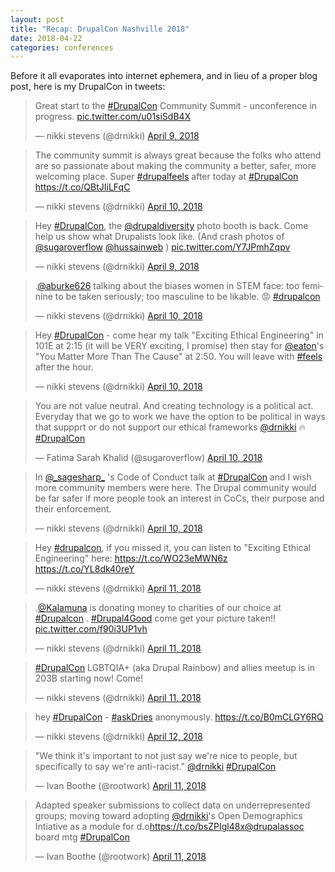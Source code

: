 ```yaml
---
layout: post
title: "Recap: DrupalCon Nashville 2018"
date: 2018-04-22
categories: conferences
---
```


Before it all evaporates into internet ephemera, and in lieu of a proper blog post, here is my DrupalCon in tweets:

<blockquote class="twitter-tweet" data-lang="en"><p lang="en" dir="ltr">Great start to the <a href="https://twitter.com/hashtag/DrupalCon?src=hash&amp;ref_src=twsrc%5Etfw">#DrupalCon</a> Community Summit - unconference in progress. <a href="https://t.co/u01siSdB4X">pic.twitter.com/u01siSdB4X</a></p>&mdash; nikki stevens (@drnikki) <a href="https://twitter.com/drnikki/status/983372612561760256?ref_src=twsrc%5Etfw">April 9, 2018</a></blockquote>
<script async src="https://platform.twitter.com/widgets.js" charset="utf-8"></script>

<blockquote class="twitter-tweet" data-lang="en"><p lang="en" dir="ltr">The community summit is always great because the folks who attend are so passionate about making the community a better, safer, more welcoming place. Super <a href="https://twitter.com/hashtag/drupalfeels?src=hash&amp;ref_src=twsrc%5Etfw">#drupalfeels</a> after today at <a href="https://twitter.com/hashtag/DrupalCon?src=hash&amp;ref_src=twsrc%5Etfw">#DrupalCon</a> <a href="https://t.co/QBtJIiLFqC">https://t.co/QBtJIiLFqC</a></p>&mdash; nikki stevens (@drnikki) <a href="https://twitter.com/drnikki/status/983554036828917760?ref_src=twsrc%5Etfw">April 10, 2018</a></blockquote>
<script async src="https://platform.twitter.com/widgets.js" charset="utf-8"></script>

<blockquote class="twitter-tweet" data-lang="en"><p lang="en" dir="ltr">Hey <a href="https://twitter.com/hashtag/DrupalCon?src=hash&amp;ref_src=twsrc%5Etfw">#DrupalCon</a>, the <a href="https://twitter.com/drupaldiversity?ref_src=twsrc%5Etfw">@drupaldiversity</a> photo booth is back. Come help us show what Drupalists look like. (And crash photos of <a href="https://twitter.com/sugaroverflow?ref_src=twsrc%5Etfw">@sugaroverflow</a> <a href="https://twitter.com/hussainweb?ref_src=twsrc%5Etfw">@hussainweb</a> ) <a href="https://t.co/Y7JPmhZqpv">pic.twitter.com/Y7JPmhZqpv</a></p>&mdash; nikki stevens (@drnikki) <a href="https://twitter.com/drnikki/status/983484963474542593?ref_src=twsrc%5Etfw">April 9, 2018</a></blockquote>
<script async src="https://platform.twitter.com/widgets.js" charset="utf-8"></script>

<blockquote class="twitter-tweet" data-lang="en"><p lang="en" dir="ltr">.<a href="https://twitter.com/aburke626?ref_src=twsrc%5Etfw">@aburke626</a> talking about the biases women in STEM face: too feminine to be taken seriously; too masculine to be likable.  😡 <a href="https://twitter.com/hashtag/drupalcon?src=hash&amp;ref_src=twsrc%5Etfw">#drupalcon</a></p>&mdash; nikki stevens (@drnikki) <a href="https://twitter.com/drnikki/status/983754541077356545?ref_src=twsrc%5Etfw">April 10, 2018</a></blockquote>
<script async src="https://platform.twitter.com/widgets.js" charset="utf-8"></script>

<blockquote class="twitter-tweet" data-lang="en"><p lang="en" dir="ltr">Hey <a href="https://twitter.com/hashtag/DrupalCon?src=hash&amp;ref_src=twsrc%5Etfw">#DrupalCon</a> - come hear my talk &quot;Exciting Ethical Engineering&quot; in 101E at 2:15 (it will be VERY exciting, I promise) then stay for <a href="https://twitter.com/eaton?ref_src=twsrc%5Etfw">@eaton</a>&#39;s &quot;You Matter More Than The Cause&quot; at 2:50. You will leave with <a href="https://twitter.com/hashtag/feels?src=hash&amp;ref_src=twsrc%5Etfw">#feels</a> after the hour.</p>&mdash; nikki stevens (@drnikki) <a href="https://twitter.com/drnikki/status/983774038345560065?ref_src=twsrc%5Etfw">April 10, 2018</a></blockquote>
<script async src="https://platform.twitter.com/widgets.js" charset="utf-8"></script>

<blockquote class="twitter-tweet" data-lang="en"><p lang="en" dir="ltr">You are not value neutral. And creating technology is a political act. Everyday that we go to work we have the option to be political in ways that suppprt or do not support our ethical frameworks <a href="https://twitter.com/drnikki?ref_src=twsrc%5Etfw">@drnikki</a> 🔥<a href="https://twitter.com/hashtag/DrupalCon?src=hash&amp;ref_src=twsrc%5Etfw">#DrupalCon</a></p>&mdash; Fatima Sarah Khalid (@sugaroverflow) <a href="https://twitter.com/sugaroverflow/status/983791049054326784?ref_src=twsrc%5Etfw">April 10, 2018</a></blockquote>
<script async src="https://platform.twitter.com/widgets.js" charset="utf-8"></script>


<blockquote class="twitter-tweet" data-lang="en"><p lang="en" dir="ltr">In <a href="https://twitter.com/_sagesharp_?ref_src=twsrc%5Etfw">@_sagesharp_</a> &#39;s Code of Conduct talk at <a href="https://twitter.com/hashtag/DrupalCon?src=hash&amp;ref_src=twsrc%5Etfw">#DrupalCon</a> and I wish more community members were here.   The Drupal community would be far safer if more people took an interest in CoCs, their purpose and their enforcement.</p>&mdash; nikki stevens (@drnikki) <a href="https://twitter.com/drnikki/status/983809560971497475?ref_src=twsrc%5Etfw">April 10, 2018</a></blockquote>
<script async src="https://platform.twitter.com/widgets.js" charset="utf-8"></script>

<blockquote class="twitter-tweet" data-lang="en"><p lang="en" dir="ltr">Hey <a href="https://twitter.com/hashtag/drupalcon?src=hash&amp;ref_src=twsrc%5Etfw">#drupalcon</a>, if you missed it, you can listen to &quot;Exciting Ethical Engineering&quot; here: <a href="https://t.co/WO23eMWN6z">https://t.co/WO23eMWN6z</a> <a href="https://t.co/YL8dk40reY">https://t.co/YL8dk40reY</a></p>&mdash; nikki stevens (@drnikki) <a href="https://twitter.com/drnikki/status/984093817329606656?ref_src=twsrc%5Etfw">April 11, 2018</a></blockquote>
<script async src="https://platform.twitter.com/widgets.js" charset="utf-8"></script>

<blockquote class="twitter-tweet" data-lang="en"><p lang="en" dir="ltr">.<a href="https://twitter.com/kalamuna?ref_src=twsrc%5Etfw">@Kalamuna</a> is donating money to charities of our choice at <a href="https://twitter.com/hashtag/Drupalcon?src=hash&amp;ref_src=twsrc%5Etfw">#Drupalcon</a> . <a href="https://twitter.com/hashtag/Drupal4Good?src=hash&amp;ref_src=twsrc%5Etfw">#Drupal4Good</a> come get your picture taken!! <a href="https://t.co/f90i3UP1vh">pic.twitter.com/f90i3UP1vh</a></p>&mdash; nikki stevens (@drnikki) <a href="https://twitter.com/drnikki/status/984114405695741953?ref_src=twsrc%5Etfw">April 11, 2018</a></blockquote>
<script async src="https://platform.twitter.com/widgets.js" charset="utf-8"></script>

<blockquote class="twitter-tweet" data-lang="en"><p lang="en" dir="ltr"><a href="https://twitter.com/hashtag/DrupalCon?src=hash&amp;ref_src=twsrc%5Etfw">#DrupalCon</a> LGBTQIA+ (aka Drupal Rainbow) and allies meetup is in 203B starting now! Come!</p>&mdash; nikki stevens (@drnikki) <a href="https://twitter.com/drnikki/status/984147248903852034?ref_src=twsrc%5Etfw">April 11, 2018</a></blockquote>
<script async src="https://platform.twitter.com/widgets.js" charset="utf-8"></script>

<blockquote class="twitter-tweet" data-lang="en"><p lang="en" dir="ltr">hey <a href="https://twitter.com/hashtag/DrupalCon?src=hash&amp;ref_src=twsrc%5Etfw">#DrupalCon</a> - <a href="https://twitter.com/hashtag/askDries?src=hash&amp;ref_src=twsrc%5Etfw">#askDries</a> anonymously. <a href="https://t.co/B0mCLGY6RQ">https://t.co/B0mCLGY6RQ</a></p>&mdash; nikki stevens (@drnikki) <a href="https://twitter.com/drnikki/status/984516653127032833?ref_src=twsrc%5Etfw">April 12, 2018</a></blockquote>
<script async src="https://platform.twitter.com/widgets.js" charset="utf-8"></script>

<blockquote class="twitter-tweet" data-lang="en"><p lang="en" dir="ltr">&quot;We think it&#39;s important to not just say we&#39;re nice to people, but specifically to say we&#39;re anti-racist.&quot; <a href="https://twitter.com/drnikki?ref_src=twsrc%5Etfw">@drnikki</a> <a href="https://twitter.com/hashtag/DrupalCon?src=hash&amp;ref_src=twsrc%5Etfw">#DrupalCon</a></p>&mdash; Ivan Boothe (@rootwork) <a href="https://twitter.com/rootwork/status/984190142775734273?ref_src=twsrc%5Etfw">April 11, 2018</a></blockquote>
<script async src="https://platform.twitter.com/widgets.js" charset="utf-8"></script>

<blockquote class="twitter-tweet" data-lang="en"><p lang="en" dir="ltr">Adapted speaker submissions to collect data on underrepresented groups; moving toward adopting <a href="https://twitter.com/drnikki?ref_src=twsrc%5Etfw">@drnikki</a>&#39;s Open Demographics Intiative as a module for d.o<a href="https://t.co/bsZPIgl48x">https://t.co/bsZPIgl48x</a><a href="https://twitter.com/drupalassoc?ref_src=twsrc%5Etfw">@drupalassoc</a> board mtg <a href="https://twitter.com/hashtag/DrupalCon?src=hash&amp;ref_src=twsrc%5Etfw">#DrupalCon</a></p>&mdash; Ivan Boothe (@rootwork) <a href="https://twitter.com/rootwork/status/984124652925710337?ref_src=twsrc%5Etfw">April 11, 2018</a></blockquote>
<script async src="https://platform.twitter.com/widgets.js" charset="utf-8"></script>
